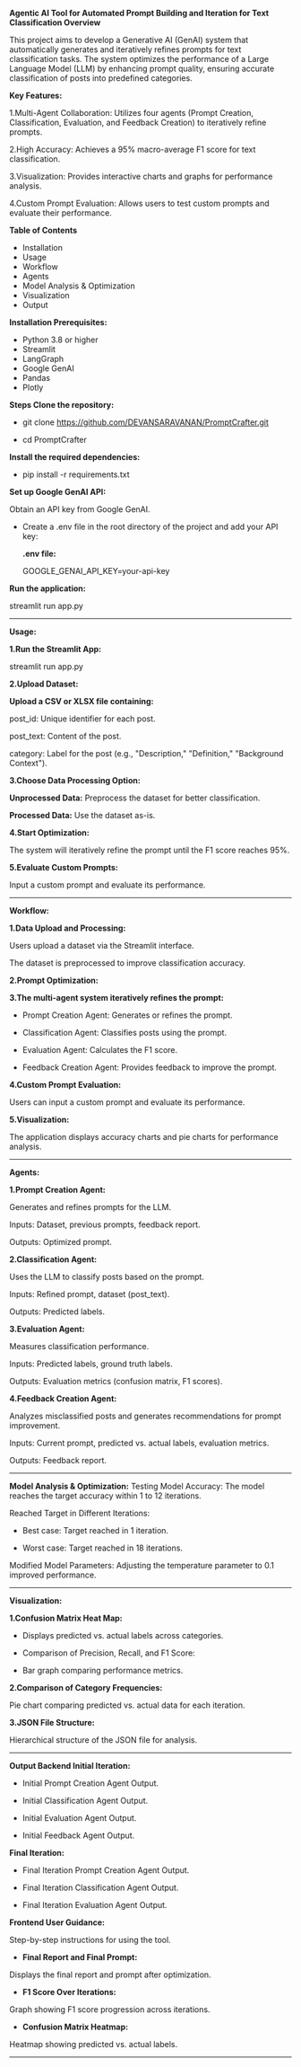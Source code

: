**Agentic AI Tool for Automated Prompt Building and Iteration for Text Classification
Overview**

This project aims to develop a Generative AI (GenAI) system that automatically generates and iteratively refines prompts for text classification tasks. The system optimizes the performance of a Large Language Model (LLM) by enhancing prompt quality, ensuring accurate classification of posts into predefined categories.

**Key Features:**

  1.Multi-Agent Collaboration: Utilizes four agents (Prompt Creation, Classification, Evaluation, and Feedback Creation) to iteratively refine prompts.
  
  2.High Accuracy: Achieves a 95% macro-average F1 score for text classification.
  
  3.Visualization: Provides interactive charts and graphs for performance analysis.
  
  4.Custom Prompt Evaluation: Allows users to test custom prompts and evaluate their performance.


**Table of Contents**
- Installation
- Usage
- Workflow
- Agents
- Model Analysis & Optimization
- Visualization
- Output



**Installation Prerequisites:**

- Python 3.8 or higher
- Streamlit
- LangGraph
- Google GenAI
- Pandas
- Plotly 

**Steps Clone the repository:**

- git clone https://github.com/DEVANSARAVANAN/PromptCrafter.git

- cd PromptCrafter


**Install the required dependencies:**


- pip install -r requirements.txt


**Set up Google GenAI API:**

Obtain an API key from Google GenAI.


- Create a .env file in the root directory of the project and add your API key:

  **.env file:**

  GOOGLE_GENAI_API_KEY=your-api-key


**Run the application:**

  streamlit run app.py


----------------------------------------------------------------------------------------------------------------------------------------------------------------------------------
**Usage:**

**1.Run the Streamlit App:**

  streamlit run app.py


**2.Upload Dataset:**

**Upload a CSV or XLSX file containing:**
  
  
  post_id: Unique identifier for each post.
  
  post_text: Content of the post.
  
  category: Label for the post (e.g., "Description," "Definition," "Background Context").


**3.Choose Data Processing Option:**
  
  **Unprocessed Data:** Preprocess the dataset for better classification.
  
  **Processed Data:** Use the dataset as-is.


**4.Start Optimization:**

  The system will iteratively refine the prompt until the F1 score reaches 95%.


**5.Evaluate Custom Prompts:**

  Input a custom prompt and evaluate its performance.

----------------------------------------------------------------------------------------------------------------------------------------------------------------------------------

**Workflow:**

**1.Data Upload and Processing:**

  Users upload a dataset via the Streamlit interface.
  
  The dataset is preprocessed to improve classification accuracy.

**2.Prompt Optimization:**

**3.The multi-agent system iteratively refines the prompt:**
  
  - Prompt Creation Agent: Generates or refines the prompt.
  
  - Classification Agent: Classifies posts using the prompt.
  
  - Evaluation Agent: Calculates the F1 score.
  
  - Feedback Creation Agent: Provides feedback to improve the prompt.

**4.Custom Prompt Evaluation:**

  Users can input a custom prompt and evaluate its performance.

**5.Visualization:**

  The application displays accuracy charts and pie charts for performance analysis.

----------------------------------------------------------------------------------------------------------------------------------------------------------------------------------
**Agents:**

**1.Prompt Creation Agent:**

  Generates and refines prompts for the LLM.
  
  Inputs: Dataset, previous prompts, feedback report.
  
  Outputs: Optimized prompt.

**2.Classification Agent:**

  Uses the LLM to classify posts based on the prompt.
  
  Inputs: Refined prompt, dataset (post_text).
  
  Outputs: Predicted labels.

**3.Evaluation Agent:**

  Measures classification performance.
  
  Inputs: Predicted labels, ground truth labels.
  
  Outputs: Evaluation metrics (confusion matrix, F1 scores).

**4.Feedback Creation Agent:**

  Analyzes misclassified posts and generates recommendations for prompt improvement.
  
  Inputs: Current prompt, predicted vs. actual labels, evaluation metrics.

  Outputs: Feedback report.
  
----------------------------------------------------------------------------------------------------------------------------------------------------------------------------------
**Model Analysis & Optimization:**
Testing Model Accuracy: The model reaches the target accuracy within 1 to 12 iterations.

Reached Target in Different Iterations:

  - Best case: Target reached in 1 iteration.
  
  - Worst case: Target reached in 18 iterations.

Modified Model Parameters: Adjusting the temperature parameter to 0.1 improved performance.

----------------------------------------------------------------------------------------------------------------------------------------------------------------------------------
**Visualization:**

**1.Confusion Matrix Heat Map:**

  - Displays predicted vs. actual labels across categories.
  
  - Comparison of Precision, Recall, and F1 Score:
  
  - Bar graph comparing performance metrics.

**2.Comparison of Category Frequencies:**

  Pie chart comparing predicted vs. actual data for each iteration.

**3.JSON File Structure:**

  Hierarchical structure of the JSON file for analysis.
  
----------------------------------------------------------------------------------------------------------------------------------------------------------------------------------

**Output Backend Initial Iteration:**
  
  - Initial Prompt Creation Agent Output.
  
  - Initial Classification Agent Output.
  
  - Initial Evaluation Agent Output.
  
  - Initial Feedback Agent Output.

**Final Iteration:**

  - Final Iteration Prompt Creation Agent Output.
  
  - Final Iteration Classification Agent Output.
  
  - Final Iteration Evaluation Agent Output.

**Frontend User Guidance:**

Step-by-step instructions for using the tool.

  - **Final Report and Final Prompt:**

Displays the final report and prompt after optimization.

  - **F1 Score Over Iterations:**

Graph showing F1 score progression across iterations.

  - **Confusion Matrix Heatmap:**

Heatmap showing predicted vs. actual labels.


----------------------------------------------------------------------------------------------------------------------------------------------------------------------------------


